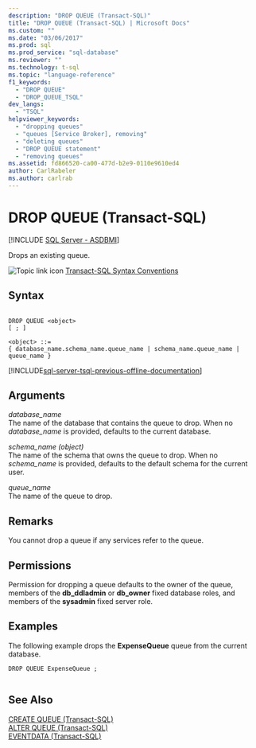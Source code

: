 ```yaml
---
description: "DROP QUEUE (Transact-SQL)"
title: "DROP QUEUE (Transact-SQL) | Microsoft Docs"
ms.custom: ""
ms.date: "03/06/2017"
ms.prod: sql
ms.prod_service: "sql-database"
ms.reviewer: ""
ms.technology: t-sql
ms.topic: "language-reference"
f1_keywords: 
  - "DROP QUEUE"
  - "DROP_QUEUE_TSQL"
dev_langs: 
  - "TSQL"
helpviewer_keywords: 
  - "dropping queues"
  - "queues [Service Broker], removing"
  - "deleting queues"
  - "DROP QUEUE statement"
  - "removing queues"
ms.assetid: fd866520-ca00-477d-b2e9-0110e9610ed4
author: CarlRabeler
ms.author: carlrab
---
```

# DROP QUEUE (Transact-SQL)
[!INCLUDE [SQL Server - ASDBMI](../../includes/applies-to-version/sql-asdbmi.md)]

  Drops an existing queue.  
  
 ![Topic link icon](../../database-engine/configure-windows/media/topic-link.gif "Topic link icon") [Transact-SQL Syntax Conventions](../../t-sql/language-elements/transact-sql-syntax-conventions-transact-sql.md)  
  
## Syntax  
  
```syntaxsql
  
DROP QUEUE <object>  
[ ; ]  
  
<object> ::=  
{ database_name.schema_name.queue_name | schema_name.queue_name | queue_name }
```  
  
[!INCLUDE[sql-server-tsql-previous-offline-documentation](../../includes/sql-server-tsql-previous-offline-documentation.md)]

## Arguments
 *database_name*  
 The name of the database that contains the queue to drop. When no *database_name* is provided, defaults to the current database.  
  
 *schema_name (object)*  
 The name of the schema that owns the queue to drop. When no *schema_name* is provided, defaults to the default schema for the current user.  
  
 *queue_name*  
 The name of the queue to drop.  
  
## Remarks  
 You cannot drop a queue if any services refer to the queue.  
  
## Permissions  
 Permission for dropping a queue defaults to the owner of the queue, members of the **db_ddladmin** or **db_owner** fixed database roles, and members of the **sysadmin** fixed server role.  
  
## Examples  
 The following example drops the **ExpenseQueue** queue from the current database.  
  
```  
DROP QUEUE ExpenseQueue ;  
  
```  
  
## See Also  
 [CREATE QUEUE &#40;Transact-SQL&#41;](../../t-sql/statements/create-queue-transact-sql.md)   
 [ALTER QUEUE &#40;Transact-SQL&#41;](../../t-sql/statements/alter-queue-transact-sql.md)   
 [EVENTDATA &#40;Transact-SQL&#41;](../../t-sql/functions/eventdata-transact-sql.md)  
  
  
